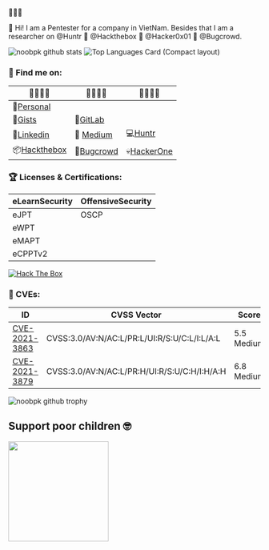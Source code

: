 🚀🚀🚀

👋 Hi! I am a Pentester for a company in VietNam. Besides that I am a researcher on @Huntr 🌵 @Hackthebox 🌵 @Hacker0x01 🌵 @Bugcrowd.

![noobpk github stats](https://github-readme-stats.vercel.app/api?username=noobpk&count_private=true&show_icons=true&include_all_commits=true&theme=dark)
![Top Languages Card (Compact layout)](https://github-readme-stats.vercel.app/api/top-langs/?username=noobpk&layout=compact&theme=dark)

### 🔖 Find me on:

|🌱🌱🌱🌱|🌾🌾🌾🌾|🎋🎋🎋🎋|
|---|---|---|
|🐾[Personal](http://noobpk.github.io)|   |   |
|🦑[Gists](https://gist.github.com/noobpk)|🦊[GitLab](https://gitlab.com/noobpk)|
|📁[Linkedin](https://www.linkedin.com/in/ltp-noobpk)|📝 [Medium](https://medium.com/@lethanhphuc.pk)| 💻[Huntr](https://huntr.dev/users/noobpk/)
|📦[Hackthebox](https://www.hackthebox.eu/profile/375639)|👾[Bugcrowd](https://bugcrowd.com/noobpk)|💀[HackerOne](https://hackerone.com/noobpk)|


### 🏆 Licenses & Certifications:

|eLearnSecurity|OffensiveSecurity|
|---|---|
|eJPT|OSCP|
|eWPT|   |
|eMAPT|   |
|eCPPTv2|   |

[<img src="http://www.hackthebox.eu/badge/image/375639" alt="Hack The Box">](https://www.hackthebox.eu/profile/375639)

### 🔎 CVEs:
|ID|CVSS Vector|Score|
|---|---|---|
|[CVE-2021-3863](https://snyk.io/vuln/SNYK-PHP-SNIPESNIPEIT-1759540)|CVSS:3.0/AV:N/AC:L/PR:L/UI:R/S:U/C:L/I:L/A:L|5.5 Medium|
|[CVE-2021-3879](https://snyk.io/vuln/SNYK-PHP-SNIPESNIPEIT-1759519)|CVSS:3.0/AV:N/AC:L/PR:H/UI:R/S:U/C:H/I:H/A:H|6.8 Medium|

![noobpk github trophy](https://github-profile-trophy.vercel.app/?username=noobpk&theme=onedark)

## Support poor children 🤓
[<img src="https://cdn.buymeacoffee.com/buttons/v2/default-yellow.png" width="200">](https://www.buymeacoffee.com/noobpk)
